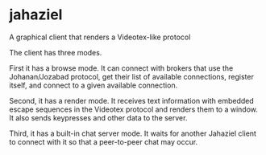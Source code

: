 jahaziel
========

A graphical client that renders a Videotex-like protocol

The client has three modes.

First it has a browse mode.  It can connect with brokers that use the Johanan/Jozabad protocol, get their list of available connections, register itself, and connect to a given available connection.

Second, it has a render mode.  It receives text information with embedded escape sequences in the Videotex protocol and renders them to a window.  It also sends keypresses and other data to the server.

Third, it has a built-in chat server mode.  It waits for another Jahaziel client to connect with it so that a peer-to-peer chat may occur.
